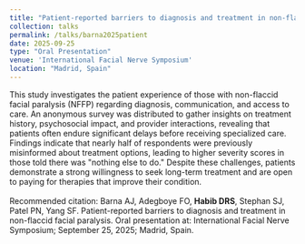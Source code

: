 ```yaml
---	
title: "Patient-reported barriers to diagnosis and treatment in non-flaccid facial paralysis"
collection: talks	
permalink: /talks/barna2025patient
date: 2025-09-25
type: "Oral Presentation"
venue: 'International Facial Nerve Symposium'
location: "Madrid, Spain"
---	
```

This study investigates the patient experience of those with non-flaccid facial paralysis (NFFP) regarding diagnosis, communication, and access to care. An anonymous survey was distributed to gather insights on treatment history, psychosocial impact, and provider interactions, revealing that patients often endure significant delays before receiving specialized care. Findings indicate that nearly half of respondents were previously misinformed about treatment options, leading to higher severity scores in those told there was "nothing else to do." Despite these challenges, patients demonstrate a strong willingness to seek long-term treatment and are open to paying for therapies that improve their condition.
<br><br>
Recommended citation: Barna AJ, Adegboye FO, **Habib DRS**, Stephan SJ, Patel PN, Yang SF. Patient-reported barriers to diagnosis and treatment in non-flaccid facial paralysis. Oral presentation at: International Facial Nerve Symposium; September 25, 2025; Madrid, Spain. 
